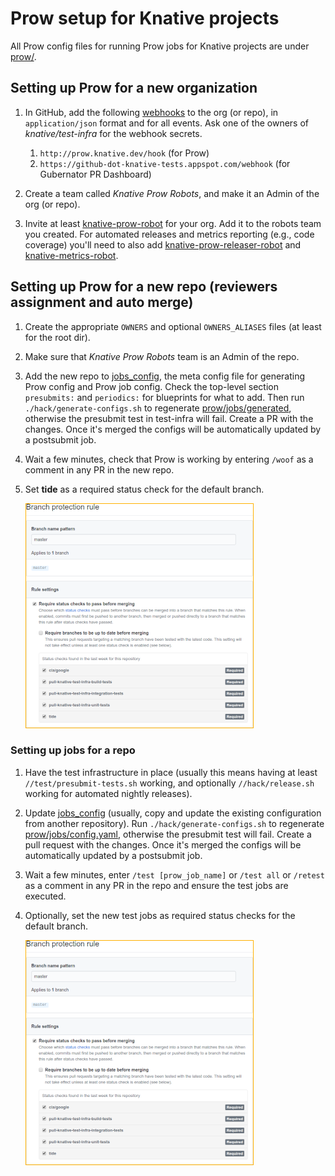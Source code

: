 # Prow setup for Knative projects

All Prow config files for running Prow jobs for Knative projects are under
[prow/](../prow).

## Setting up Prow for a new organization

1. In GitHub, add the following
   [webhooks](https://developer.github.com/webhooks/) to the org (or repo), in
   `application/json` format and for all events. Ask one of the owners of
   _knative/test-infra_ for the webhook secrets.

   1. `http://prow.knative.dev/hook` (for Prow)
   1. `https://github-dot-knative-tests.appspot.com/webhook` (for Gubernator PR
      Dashboard)

1. Create a team called _Knative Prow Robots_, and make it an Admin of the org
   (or repo).

1. Invite at least [knative-prow-robot](https://github.com/knative-prow-robot)
   for your org. Add it to the robots team you created. For automated releases
   and metrics reporting (e.g., code coverage) you'll need to also add
   [knative-prow-releaser-robot](https://github.com/knative-prow-releaser-robot)
   and [knative-metrics-robot](https://github.com/knative-metrics-robot).

## Setting up Prow for a new repo (reviewers assignment and auto merge)

1. Create the appropriate `OWNERS` and optional `OWNERS_ALIASES` files (at least
   for the root dir).

1. Make sure that _Knative Prow Robots_ team is an Admin of the repo.

1. Add the new repo to
   [jobs_config](../prow/jobs_config), the meta
   config file for generating Prow config and Prow job config. Check the
   top-level section `presubmits:` and `periodics:` for blueprints for what to
   add. Then run `./hack/generate-configs.sh` to regenerate
   [prow/jobs/generated](../prow/jobs/generated), otherwise the presubmit
   test in test-infra will fail. Create a PR with the changes. Once it's merged
   the configs will be automatically updated by a postsubmit job.

1. Wait a few minutes, check that Prow is working by entering `/woof` as a
   comment in any PR in the new repo.

1. Set **tide** as a required status check for the default branch.

   ![Branch Checks](branch_checks.png)

### Setting up jobs for a repo

1. Have the test infrastructure in place (usually this means having at least
   `//test/presubmit-tests.sh` working, and optionally `//hack/release.sh`
   working for automated nightly releases).

1. Update [jobs_config](../prow/jobs_config)
   (usually, copy and update the existing configuration from another
   repository). Run `./hack/generate-configs.sh` to regenerate
   [prow/jobs/config.yaml](../prow/jobs/config.yaml),
   otherwise the presubmit test will fail. Create a pull request with the
   changes. Once it's merged the configs will be automatically updated by a
   postsubmit job.

1. Wait a few minutes, enter `/test [prow_job_name]` or `/test all` or `/retest`
   as a comment in any PR in the repo and ensure the test jobs are executed.

1. Optionally, set the new test jobs as required status checks for the default
   branch.

   ![Branch Checks](branch_checks.png)

